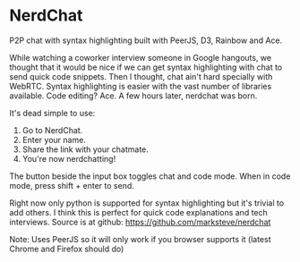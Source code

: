 NerdChat
========

P2P chat with syntax highlighting built with PeerJS, D3, Rainbow and Ace.

While watching a coworker interview someone in Google hangouts, we thought that it would be nice if
we can get syntax highlighting with chat to send quick code snippets. Then I thought, chat ain't
hard specially with WebRTC. Syntax highlighting is easier with the vast number of libraries available.
Code editing? Ace. A few hours later, nerdchat was born.

It's dead simple to use:

1. Go to NerdChat.
2. Enter your name.
3. Share the link with your chatmate.
4. You're now nerdchatting!

The button beside the input box toggles chat and code mode. When in code mode, press shift + enter to send.

Right now only python is supported for syntax highlighting but it's trivial to add others.
I think this is perfect for quick code explanations and tech interviews. Source is at github: https://github.com/marksteve/nerdchat

Note: Uses PeerJS so it will only work if you browser supports it (latest Chrome and Firefox should do)
